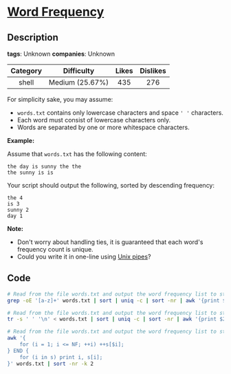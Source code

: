 # [Word Frequency](https://leetcode.com/problems/word-frequency/description/)

## Description

**tags**: Unknown
**companies**: Unknown

| Category | Difficulty | Likes | Dislikes |
| :------: | :--------: | :---: | :------: |
| shell | Medium (25.67%) | 435 | 276 |


<p>For simplicity sake, you may assume:</p>

<ul>
	<li><code>words.txt</code> contains only lowercase characters and space <code>&#39; &#39;</code> characters.</li>
	<li>Each word must consist of lowercase characters only.</li>
	<li>Words are separated by one or more whitespace characters.</li>
</ul>

<p><strong class="example">Example:</strong></p>

<p>Assume that <code>words.txt</code> has the following content:</p>

<pre><code>the day is sunny the the
the sunny is is</code></pre>

<p>Your script should output the following, sorted by descending frequency:</p>

<pre><code>the 4
is 3
sunny 2
day 1</code></pre>

<p><b>Note:</b></p>

<ul>
	<li>Don&#39;t worry about handling ties, it is guaranteed that each word&#39;s frequency count is unique.</li>
	<li>Could you write it in one-line using <a href="http://tldp.org/HOWTO/Bash-Prog-Intro-HOWTO-4.html">Unix pipes</a>?</li>
</ul>

## Code

```bash
# Read from the file words.txt and output the word frequency list to stdout.
grep -oE '[a-z]+' words.txt | sort | uniq -c | sort -nr | awk '{print $2" "$1}'
```

```bash
# Read from the file words.txt and output the word frequency list to stdout.
tr -s ' ' '\n' < words.txt | sort | uniq -c | sort -nr | awk '{print $2, $1}'
```

```bash
# Read from the file words.txt and output the word frequency list to stdout.
awk '{
    for (i = 1; i <= NF; ++i) ++s[$i];
} END {
    for (i in s) print i, s[i];
}' words.txt | sort -nr -k 2
```
